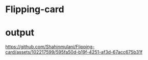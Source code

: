 # Flipping-card

# output


https://github.com/Shahinmulani/Flipping-card/assets/102217599/595fa50d-b19f-4251-af3d-67acc675b31f

